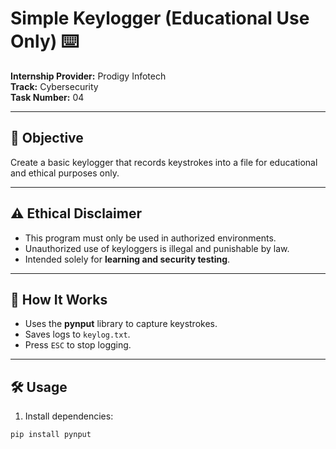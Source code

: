 # Simple Keylogger (Educational Use Only) ⌨️

**Internship Provider:** Prodigy Infotech  
**Track:** Cybersecurity  
**Task Number:** 04

---

## 🚀 Objective
Create a basic keylogger that records keystrokes into a file for educational and ethical purposes only.

---

## ⚠ Ethical Disclaimer
- This program must only be used in authorized environments.
- Unauthorized use of keyloggers is illegal and punishable by law.
- Intended solely for **learning and security testing**.

---

## 🧪 How It Works
- Uses the **pynput** library to capture keystrokes.
- Saves logs to `keylog.txt`.
- Press `ESC` to stop logging.

---

## 🛠️ Usage
1. Install dependencies:
```bash
pip install pynput
